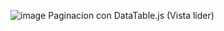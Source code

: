 ![image](https://github.com/WilmerOcampo/auditoriaInternaCovisian/assets/144711241/4f43ee75-26ac-4fdc-a295-5dc9009067a5)
Paginacion con DataTable.js (Vista lider)
